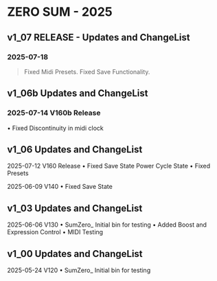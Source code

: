 # ZERO SUM - 2025

## v1_07 RELEASE - Updates and ChangeList
### 2025-07-18
> Fixed Midi Presets.
> Fixed Save Functionality.

## v1_06b Updates and ChangeList

### 2025-07-14 V160b  Release
• Fixed Discontinuity in midi clock

## v1_06 Updates and ChangeList

2025-07-12 V160  Release
• Fixed Save State Power Cycle State
• Fixed Presets

2025-06-09 V140
• Fixed Save State


## v1_03 Updates and ChangeList

2025-06-06 V130
• SumZero_ Initial bin for testing 
• Added Boost and Expression Control
• MIDI Testing


## v1_00 Updates and ChangeList

2025-05-24 V120
• SumZero_ Initial bin for testing

